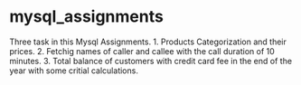 # mysql_assignments
Three task in this Mysql Assignments. 1. Products Categorization and their prices. 2. Fetchig names of caller and callee with the call duration of 10 minutes. 3. Total balance of customers with credit card fee in the end of the year with some critial calculations.
